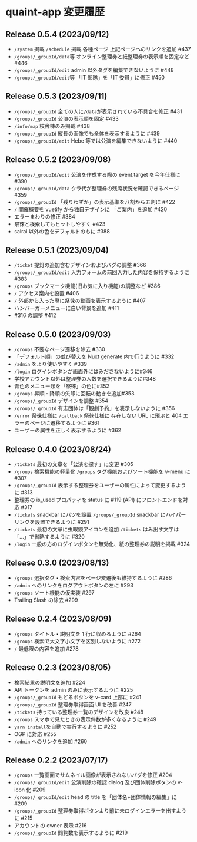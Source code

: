 # quaint-app 変更履歴

## Release 0.5.4 (2023/09/12)

- `/system` 掲載
  `/schedule` 掲載
  各種ページ 上記ページへのリンクを追加 #437
- `/groups/_groupId/data`等 オンライン整理券と紙整理券の表示順を固定など #446
- `/groups/_groupId/edit` admin 以外タグを編集できないように #448
- `/groups/_groupId/edit`等 「IT 部隊」を「IT 委員」に修正 #450

## Release 0.5.3 (2023/09/11)

- `/groups/_groupId` 全ての人に`/data`が表示されている不具合を修正 #431
- `/groups/_groupId` 公演の表示順を固定 #433
- `/info/map` 校舎棟のみ掲載 #438
- `/groups/_groupId` 縦長の画像でも全体を表示するように #439
- `/groups/_groupId/edit` Hebe 等では公演を編集できないように #440

## Release 0.5.2 (2023/09/08)

- `/groups/_groupId/edit` 公演を作成する際の event.target を今年仕様に #390
- `/groups/_groupId/data` クラ代が整理券の残席状況を確認できるページ #359
- `/groups/_groupId` 「残りわずか」の表示基準を八割から五割に #422
- `/` 開催概要を vuetify から独自デザインに 「ご案内」を追加 #420
- エラーまわりの修正 #384
- 祭徠と検索してもヒットしやすく #423
- sairai 以外の色をデフォルトのもに #388

## Release 0.5.1 (2023/09/04)

- `/ticket` 提灯の追加含むデザインおよびバグの調整 #366
- `/groups/_groupId/edit` 入力フォームの前回入力した内容を保持するように #383
- `/groups` ブックマーク機能(旧お気に入り機能)の調整など #386
- `/` アクセス案内を設置 #406
- `/` 外部から入った際に祭徠の動画を表示するように #407
- ハンバーガーメニューに白い背景を追加 #411
- #316 の調整 #412

## Release 0.5.0 (2023/09/03)

- `/groups` 不要なページ遷移を除去 #330
- 「デフォルト順」の並び替えを Nuxt generate 内で行うように #332
- `/admin` をより使いやすく #339
- `/login` ログインボタンが画面外にはみださないように#346
- 学校アカウント以外は整理券の人数を選択できるように#348
- 青色のメニュー類を「祭徠」の色に#352
- `/groups` 昇順・降順の矢印に回転の動きを追加#353
- `/groups/_groupId` デザインを調整 #354
- `/groups/_groupId` 有志団体は「観劇予約」を表示しないように #356
- `/error` 祭徠仕様に
  `/callback` 祭徠仕様に
  存在しない URL に飛ぶと 404 エラーのページに遷移するように #361
- ユーザーの属性を正しく表示するように #362

## Release 0.4.0 (2023/08/24)

- `/tickets` 最初の文章を「公演を探す」に変更 #305
- `/groups` 検索機能の軽量化
  `/groups` タグ機能およびソート機能を v-menu に #307
- `/groups/_groupId` 表示する整理券をユーザーの属性によって変更するように #313
- 整理券の is_used プロパティを status に #119 (API)
  にフロントエンドを対応 #317
- `/tickets` snackbar にバツを設置
  `/groups/_groupId` snackbar にハイパーリンクを設置できるように #291
- `/tickets` 最初の文章に虫眼鏡アイコンを追加
  `/tickets` はみ出す文字は「…」で省略するように #320
- `/login` 一般の方のログインボタンを無効化、紙の整理券の説明を掲載 #324

## Release 0.3.0 (2023/08/13)

- `/groups` 選択タグ・検索内容をページ変遷後も維持するように #286
- `/admin` へのリンクをログアウトボタンの左に #293
- `/groups` ソート機能の仮実装 #297
- Trailing Slash の除去 #299

## Release 0.2.4 (2023/08/09)

- `/groups` タイトル・説明文を 1 行に収めるように #264
- `/groups` 検索で大文字小文字を区別しないように #272
- `/` 最低限の内容を追加 #278

## Release 0.2.3 (2023/08/05)

- 検索結果の説明文を追加 #224
- API トークンを admin のみに表示するように #225
- `/groups/_groupId` もどるボタンを v-card 上部に #241
- `/groups/_groupId` 整理券取得画面 UI を改善 #247
- `/tickets` 持っている整理券一覧のデザインを改良 #248
- `/groups` スマホで見たときの表示件数が多くなるように #249
- `yarn install`を自動で実行するように #252
- OGP に対応 #255
- `/admin` へのリンクを追加 #260

## Release 0.2.2 (2023/07/17)

- `/groups` 一覧画面でサムネイル画像が表示されないバグを修正 #204
- `/groups/_groupId/edit` 公演削除の確認 dialog 及び団体削除ボタンの v-icon 化 #209
- `/groups/_groupId/edit` head の title を「団体名+団体情報の編集」に #209
- `/groups/_groupId` 整理券取得ボタンより前に未ログインエラーを出すように #215
- アカウントの owner 表示 #216
- `/groups/_groupId` 閲覧数を表示するように #219
